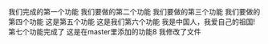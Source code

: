 我们完成的第一个功能
我们要做的第二个功能
我们要做的第三个功能
我们要做的第四个功能
这是第五个功能
这是我们第六个功能
我是中国人，我爱自己的祖国!
第七个功能完成了
这是在master里添加的功能8
我修改了文件


